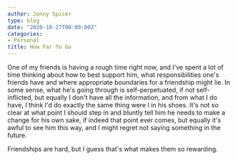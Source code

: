 ```yaml
---
author: Jonny Spicer
type: blog
date: "2020-10-27T00:00:00Z"
categories:
- Personal
title: How Far To Go
---
```

One of my friends is having a rough time right now, and I've spent a lot of time thinking about how to best support him, what responsibilities one's friends have and where appropriate
boundaries for a friendship might lie. In some sense, what he's going through is self-perpetuated, if not self-inflicted, but equally I don't have all the information, and from what
I do have, I think I'd do exactly the same thing were I in his shoes. It's not so clear at what point I should step in and bluntly tell him he needs to make a change for his own sake,
if indeed that point ever comes, but equally it's awful to see him this way, and I might regret not saying something in the future.

Friendships are hard, but I guess that's what makes them so rewarding.
